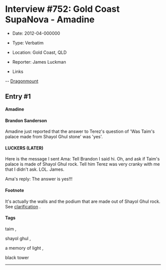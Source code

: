 # Interview #752: Gold Coast SupaNova - Amadine

- Date: 2012-04-000000

- Type: Verbatim

- Location: Gold Coast, QLD

- Reporter: James Luckman

- Links

-- [Dragonmount](http://www.dragonmount.com/forums/topic/69609-afternoon-tea-with-brandon-sanderson/page__st__40#entry2264666)


## Entry #1

#### Amadine

#### Brandon Sanderson

Amadine just reported that the answer to Terez's question of 'Was Taim's palace made from Shayol Ghul stone' was 'yes'.

#### LUCKERS (LATER)

Here is the message I sent Ama: Tell Brandon I said hi. Oh, and ask if Taim's palace is made of Shayol Ghul rock. Tell him Terez was very cranky with me that I didn't ask. LOL. James.

Ama's reply: The answer is yes!!!

#### Footnote

It's actually the walls and the podium that are made out of Shayol Ghul rock. See
[clarification](http://www.theoryland.com/intvmain.php?i=753#2)
.

#### Tags

taim
,

shayol ghul
,

a memory of light
,

black tower


---

